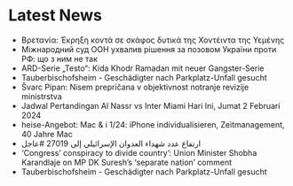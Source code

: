 # Latest News
-  Βρετανία: Έκρηξη κοντά σε σκάφος δυτικά της Χοντέιντα της Υεμένης
-  Міжнародний суд ООН ухвалив рішення за позовом України проти РФ: що з ним не так
-  ARD-Serie „Testo“: Kida Khodr Ramadan mit neuer Gangster-Serie
-  Tauberbischofsheim - Geschädigter nach Parkplatz-Unfall gesucht
-  Švarc Pipan: Nisem prepričana v objektivnost notranje revizije ministrstva
-  Jadwal Pertandingan Al Nassr vs Inter Miami Hari Ini, Jumat 2 Februari 2024
-  heise-Angebot: Mac & i 1/24: iPhone individualisieren, Zeitmanagement, 40 Jahre Mac
-  ارتفاع عدد شهداء العدوان الإسرائيلي إلى 27019 #عاجل
-  ‘Congress’ conspiracy to divide country’: Union Minister Shobha Karandlaje on MP DK Suresh’s ‘separate nation’ comment
-  Tauberbischofsheim - Geschädigter nach Parkplatz-Unfall gesucht
